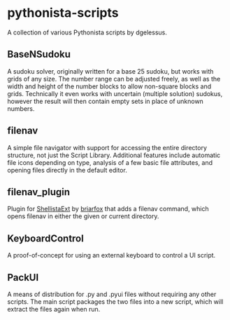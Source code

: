 # pythonista-scripts
A collection of various Pythonista scripts by dgelessus.

## BaseNSudoku
A sudoku solver, originally written for a base 25 sudoku, but works with grids of any size. The number range can be adjusted freely, as well as the width and height of the number blocks to allow non-square blocks and grids. Technically it even works with uncertain (multiple solution) sudokus, however the result will then contain empty sets in place of unknown numbers.

## filenav
A simple file navigator with support for accessing the entire directory structure, not just the Script Library. Additional features include automatic file icons depending on type, analysis of a few basic file attributes, and opening files directly in the default editor.

## filenav_plugin
Plugin for [ShellistaExt](http://github.com/briarfox/ShellistaExt) by [briarfox](http://github.com/briarfox) that adds a filenav command, which opens filenav in either the given or current directory.

## KeyboardControl
A proof-of-concept for using an external keyboard to control a UI script.

## PackUI
A means of distribution for .py and .pyui files without requiring any other scripts. The main script packages the two files into a new script, which will extract the files again when run.
